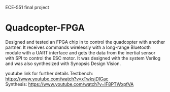 ECE-551 final project
# Quadcopter-FPGA
Designed and tested an FPGA chip in to control the quadcopter with another partner. It receives commands wirelessly with a long-range Bluetooth module with a UART interface and gets the data from the inertial sensor with SPI to control the ESC motor. It was designed with the system Verilog and was also synthesized with Synopsis Design Vision. 

youtube link for further details
Testbench: https://www.youtube.com/watch?v=xTwksjDIGac                                                                                                                   
Synthesis: https://www.youtube.com/watch?v=lF8PTWxpfVA
